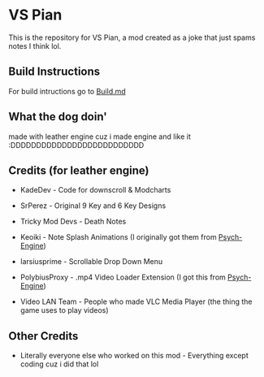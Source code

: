 # VS Pian

This is the repository for VS Pian, a mod created as a joke that just spams notes I think lol.

## Build Instructions

For build intructions go to [Build.md](https://github.com/Leather128/VS-Pian/blob/main/Build.md)

## What the dog doin'

made with leather engine cuz i made engine and like it :DDDDDDDDDDDDDDDDDDDDDDDDDD

## Credits (for leather engine)

* KadeDev - Code for downscroll & Modcharts

* SrPerez - Original 9 Key and 6 Key Designs

* Tricky Mod Devs - Death Notes

* Keoiki - Note Splash Animations (I originally got them from [Psych-Engine](https://github.com/ShadowMario/FNF-PsychEngine))

* larsiusprime - Scrollable Drop Down Menu

* PolybiusProxy - .mp4 Video Loader Extension (I got this from [Psych-Engine](https://github.com/ShadowMario/FNF-PsychEngine))

* Video LAN Team - People who made VLC Media Player (the thing the game uses to play videos)

## Other Credits

* Literally everyone else who worked on this mod - Everything except coding cuz i did that lol